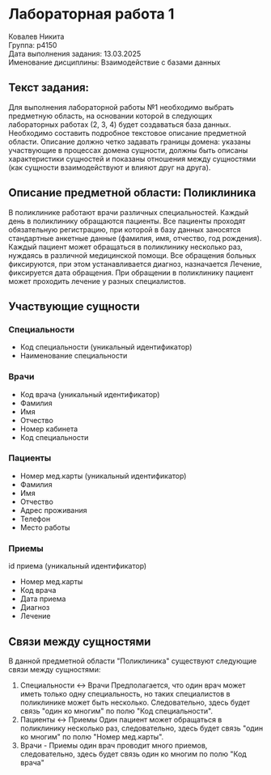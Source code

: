 # Лабораторная работа 1

Ковалев Никита  
Группа: p4150  
Дата выполнения задания: 13.03.2025  
Именование дисциплины: Взаимодействие с базами данных  

## Текст задания:
Для выполнения лабораторной работы №1 необходимо выбрать предметную область, на основании которой в следующих лабораторных работах (2, 3, 4) будет создаваться база данных. Необходимо составить подробное текстовое описание предметной области. Описание должно четко задавать границы домена: указаны участвующие в процессах домена сущности, должны быть описаны характеристики сущностей и показаны отношения между сущностями (как сущности взаимодействуют и влияют друг на друга).
## Описание предметной области: Поликлиника
В поликлинике работают врачи различных специальностей. Каждый день в поликлинику обращаются пациенты.
Все пациенты проходят обязательную регистрацию, при которой в базу данных заносятся стандартные анкетные данные (фамилия, имя, отчество, год рождения). Каждый пациент может обращаться в поликлинику несколько раз, нуждаясь в различной медицинской помощи.
Все обращения больных фиксируются, при этом устанавливается диагноз, назначается Лечение, фиксируется дата обращения.
При обращении в поликлинику пациент может проходить лечение у разных специалистов.
## Участвующие сущности
### Специальности

- Код специальности (уникальный идентификатор)
- Наименование специальности

### Врачи
- Код врача (уникальный идентификатор)
- Фамилия
- Имя
- Отчество
- Номер кабинета
- Код специальности

### Пациенты   
- Номер мед.карты (уникальный идентификатор)
- Фамилия
- Имя
- Отчество
- Адрес проживания
- Телефон
- Место работы
### Приемы
id приема (уникальный идентификатор)
- Номер мед.карты
- Код врача
- Дата приема
- Диагноз
- Лечение
## Связи между сущностями
В данной предметной области "Поликлиника" существуют следующие связи между сущностями:
1. Специальности ↔ Врачи
Предполагается, что один врач может иметь только одну специальность, но таких специалистов в поликлинике может быть несколько. Следовательно, здесь будет связь "один ко многим" по полю "Код специальности".
2. Пациенты ↔ Приемы
Один пациент может обращаться в поликлинику несколько раз, следовательно, здесь будет связь "один ко многим" по полю "Номер мед.карты".
3. Врачи - Приемы
один врач проводит много приемов, следовательно, здесь будет связь один ко многим по полю "Код врача" 
